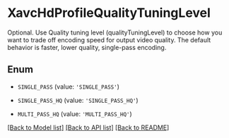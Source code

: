 # XavcHdProfileQualityTuningLevel

Optional. Use Quality tuning level (qualityTuningLevel) to choose how you want to trade off encoding speed for output video quality. The default behavior is faster, lower quality, single-pass encoding.

## Enum

* `SINGLE_PASS` (value: `'SINGLE_PASS'`)

* `SINGLE_PASS_HQ` (value: `'SINGLE_PASS_HQ'`)

* `MULTI_PASS_HQ` (value: `'MULTI_PASS_HQ'`)

[[Back to Model list]](../README.md#documentation-for-models) [[Back to API list]](../README.md#documentation-for-api-endpoints) [[Back to README]](../README.md)


